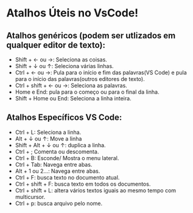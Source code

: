 # Atalhos Úteis no VsCode!


## Atalhos genéricos (podem ser utlizados em qualquer editor de texto):
- Shift + <- ou ->: Seleciona as coisas.
- Shift + ↓ ou ↑: Seleciona várias linhas.
- Ctrl + <- ou ->: Pula para o início e fim das palavras(VS Code) e pula para o início das palavras(outros editores de texto).
- Ctrl + shift + <- ou ->: Seleciona as palavras.
- Home e End: pula para o começo ou para o final da linha.
- Shift + Home ou End: Seleciona a linha inteira.

## Atalhos Específicos VS Code:
- Ctrl + L: Seleciona a linha.
- Alt + ↓ ou ↑: Move a linha
- Shift + Alt + ↓ ou ↑: duplica a linha.
- Ctrl + ; Comenta ou descomenta.
- Ctrl + B: Esconde/ Mostra o menu lateral.
- Ctrl + Tab: Navega entre abas.
- Alt + 1 ou 2...: Navega entre abas.
- Ctrl + F: busca texto no documento atual.
- Ctrl + shift + F: busca texto em todos os documentos.
- Ctrl + shift + L: altera vários textos iguais ao mesmo tempo com multicursor.
- Ctrl + p: busca arquivo pelo nome.
